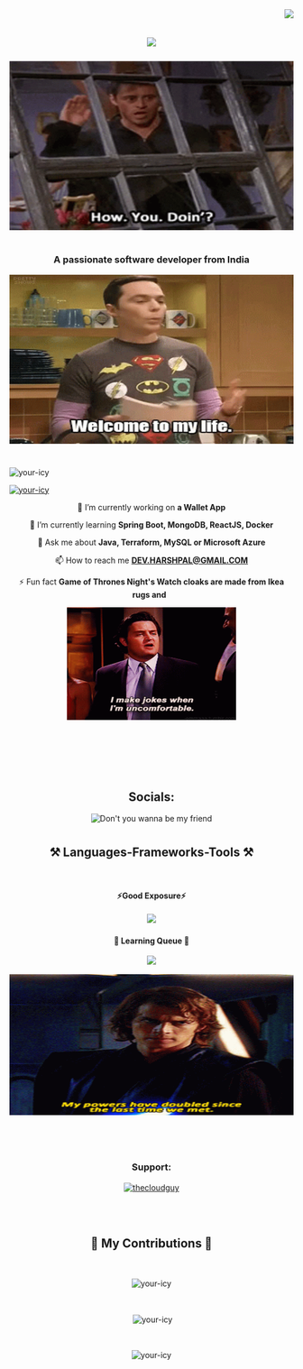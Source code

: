 <img align="right" src="https://visitor-badge.laobi.icu/badge?page_id=a-dexterity.your-icy" />

<h1 align="center">
    <img src="https://readme-typing-svg.herokuapp.com/?font=Righteous&size=35&center=true&vCenter=true&width=500&height=70&duration=4000&lines=Hi+There!+👋;+I'm+Harsh+Pal!;" />
</h1>

<p align="center"> <img
        src="https://github.com/CloudDev-Harsh/CloudDev-Harsh/blob/a04208ca69253d4c4d2de238e15156c3be880e72/Github/how-you-doin-how-are-you-doing.gif"
        width="700" height="300" alt="HowYouDoin" /> </p>
<h1 align="center"></h1>
<!-- name highlight ending -->
<h3 align="center">A passionate software developer from India </h3>

<p align="center"> <img
        src="https://github.com/CloudDev-Harsh/CloudDev-Harsh/blob/a04208ca69253d4c4d2de238e15156c3be880e72/Github/welcome-to-my-life-the-big-bang-theory.gif"
        width="700" height="300" alt="HowYouDoin" /> </p>

        
<h1 align="center"></h1>
<p align="left"> <img
        src="https://komarev.com/ghpvc/?username=your-icy&label=Profile%20views&color=0e75b6&style=flat"
        alt="your-icy" /> </p>

<p align="left"> <a href="https://github.com/ryo-ma/github-profile-trophy"><img
            src="https://github-profile-trophy.vercel.app/?username=your-icy" alt="your-icy" /></a> </p>

<div align="center">
 
 🔭 I’m currently working on **a Wallet App**
 
 🌱 I’m currently learning **Spring Boot, MongoDB, ReactJS, Docker**

💬 Ask me about **Java, Terraform, MySQL or Microsoft Azure**

📫 How to reach me **DEV.HARSHPAL@GMAIL.COM**


⚡ Fun fact **Game of Thrones Night's Watch cloaks are made from Ikea rugs and**
&nbsp;<p align="center"> <img
        src="https://github.com/CloudDev-Harsh/CloudDev-Harsh/blob/a5b24ce85f241a50f925f42e043873166c0e3bcc/Github/jokes-uncomfortable.gif"
        width="300" height="200" alt="HowYouDoin" /> </p>

 </div>

  <!-- - 🤝 I’m looking for help with [any](https) -->

<!-- - 👨‍💻 All of my projects are available at [http](http) -->

<!-- - 📝 I regularly write articles on [http](http) --> 

<!-- - 📄 Know about my experiences [http](http) -->



<br><br>
<br><br>
<h1 align="center"></h1>
<h2 align="center">Socials:</h2>
<p align="left">
    
</p>

<p align="center"> <img
        src="https://github.com/CloudDev-Harsh/your-icy/blob/21583e2dbdaf31fe2de930dffb2a96e20ada5d0e/Github/ponste11.gif"
        width="820" height="300" alt="Don't you wanna be my friend" /> </p>
<h1 align="center"></h1>
<h2 align="center">⚒️ Languages-Frameworks-Tools ⚒️</h2>
<br/>
<h4 align="center">⚡Good Exposure⚡</h4>
<div align="center">
<img src="https://skillicons.dev/icons?i=java,azure,mysql,mongodb,bootstrap,docker,spring,terraform,kafka,html,css,vscode,github,idea,git,js,postgres,redis&perline=9" />
<h4 align="center">🔭 Learning Queue 🔭</h4>
    
<img src="https://skillicons.dev/icons?i=kubernetes,typescript,nodejs,express,tailwind,materialui,react,redux,mui,python,gcp,dynamodb,graphql,figma,django,nextjs,solidity,go&perline=9" /><br>
</div>
      
<p align="center"> 
    
 <img src="https://github.com/CloudDev-Harsh/CloudDev-Harsh/blob/a5b24ce85f241a50f925f42e043873166c0e3bcc/Github/power-star-wars.gif"
        width="820" height="250" alt="HowYouDoin" /> </p>
    <h1 align="center"></h1>
    <br>
    <div align="center">
    <h3 align="center">Support:</h3>
    <p><a href="https://www.buymeacoffee.com/thecloudguy"> <img align="center"
                src="https://cdn.buymeacoffee.com/buttons/v2/default-yellow.png" height="50" width="210"
                alt="thecloudguy" /></a></p><br><br>
  <h2>🐍 My Contributions 🐍</h2>
  <br>
<!--   <img alt="snake eating my contributions" src="https://raw.githubusercontent.com/your-icy/your-icy/output/github-contribution-grid-snake.svg" /> -->
    <p><img align="center" src="https://github-readme-stats.vercel.app/api/top-langs?username=your-icy&show_icons=true&locale=en&layout=compact" alt="your-icy"/></p>
    <br>
<p>&nbsp;<img align="center" src="https://github-readme-stats.vercel.app/api?username=your-icy&show_icons=true&locale=en" alt="your-icy" /></p>
<br>
<p align="center"><img align="center" src="https://github-readme-streak-stats.herokuapp.com/?user=your-icy&" alt="your-icy" /></p>
</div>

